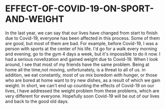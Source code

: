 # EFFECT-OF-COVID-19-ON-SPORT-AND-WEIGHT
In the last year, we can say that our lives have changed from start to finish due to Covid-19, everyone has been affected in this process. Some of them are good, but most of them are bad. For example, before Covid-19, I was a person with sports at the center of his life. I'd go for a walk every morning and evening, go to the gym 4 days a week, but it's impossible to do it now. I had a serious novelization and gained weight due to Covid-19. When I look around, I see that most of my friends have the same problem. Being at home all the time,not moving, unfortunately, is a threat to all of us. in addition, we eat constantly, most of us mix boredom with hunger, or those who are bored at home want to try new dishes, as a result of which we gain weight. In short, we can't end up counting the effects of Covid-19 on our lives, I have addressed the weight problem from these problems, which are very different for everyone. Hopefully soon Covid-19 will be out of our lives and back to the good old days.
